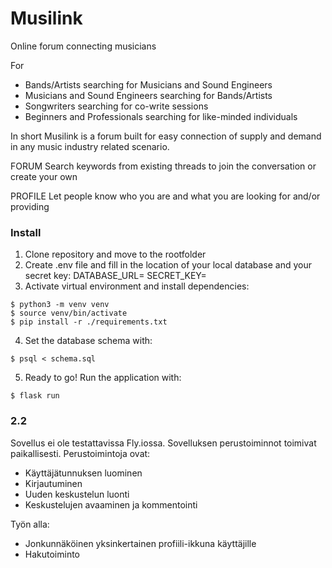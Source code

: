 # Musilink
Online forum connecting musicians

For
- Bands/Artists searching for Musicians and Sound Engineers
- Musicians and Sound Engineers searching for Bands/Artists
- Songwriters searching for co-write sessions
- Beginners and Professionals searching for like-minded individuals

In short Musilink is a forum built for easy connection of supply and demand in any music industry related scenario. 

FORUM
Search keywords from existing threads to join the conversation or create your own

PROFILE
Let people know who you are and what you are looking for and/or providing

### Install

1. Clone repository and move to the rootfolder
2. Create .env file and fill in the location of your local database and your secret key:
DATABASE_URL=<local-database-location>
SECRET_KEY=<secret-key>
3. Activate virtual environment and install dependencies:
```
$ python3 -m venv venv
$ source venv/bin/activate
$ pip install -r ./requirements.txt
```
4. Set the database schema with:
```
$ psql < schema.sql
```
5. Ready to go! Run the application with:
```
$ flask run
```

### 2.2
Sovellus ei ole testattavissa Fly.iossa.
Sovelluksen perustoiminnot toimivat paikallisesti.
Perustoimintoja ovat:
- Käyttäjätunnuksen luominen
- Kirjautuminen
- Uuden keskustelun luonti
- Keskustelujen avaaminen ja kommentointi

Työn alla:
- Jonkunnäköinen yksinkertainen profiili-ikkuna käyttäjille
- Hakutoiminto

